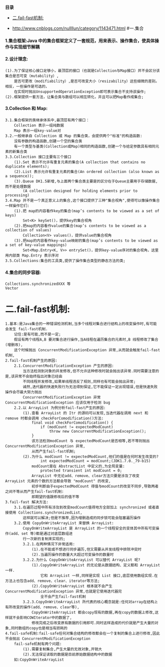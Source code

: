 <!-- START doctoc generated TOC please keep comment here to allow auto update -->
<!-- DON'T EDIT THIS SECTION, INSTEAD RE-RUN doctoc TO UPDATE -->
**目录**

- [二.fail-fast机制:](#%E4%BA%8Cfail-fast%E6%9C%BA%E5%88%B6)

<!-- END doctoc generated TOC please keep comment here to allow auto update -->

* http://www.cnblogs.com/nullllun/category/1143471.html
#一.集合
#### 1.集合框架:Java 中的集合框架定义了一套规范，用来表示、操作集合，使具体操作与实现细节解耦
#### 2.设计理念:
	(1).为了保证核心接口足够小，最顶层的接口（也就是Collection与Map接口）并不会区分该集合是否可变（mutability）,
		是否可更改（modifiability）,是否可改变大小（resizability）这些细微的差别。相反，一些操作是可选的，
		在实现时抛出UnsupportedOperationException即可表示集合不支持该操作;
	(2).框架提供一套方法，让集合类与数组可以相互转化，并且可以把Map看作成集合;
#### 3.Collection 和 Map:
	3.1.集合框架的类继承体系中,最顶层有两个接口：
		Collection 表示一组纯数据
		Map	表示一组key-value对
	3.2.一般继承自 Collection 或 Map 的集合类，会提供两个"标准"的构造函数:
		没有参数的构造函数,创建一个空的集合类
		有一个类型与基类(Collection或Map)相同的构造函数,创建一个与给定参数具有相同元素的新集合类
	3.3.Collection 接口主要有三个接口
		(1).Set 表示不允许有重复元素的集合(A collection that contains no duplicate elements);
		(2).List 表示允许有重复元素的集合(An ordered collection (also known as a sequence));
		(3).Queue DK1.5新增,与上面两个集合类主要是的区分在于Queue主要用于存储数据,而不是处理数据
			(A collection designed for holding elements prior to processing)
	3.4.Map 并不是一个真正意义上的集合,这个接口提供了三种"集合视角",使得可以像操作集合一样操作它们:
		(1).把 map的内容看作key的集合(map’s contents to be viewed as a set of keys)
			Set<K> keySet()，提供key的集合视角
		(2).把map的内容看作value的集合(map’s contents to be viewed as a collection of values)
			Collection<V> values()，提供value的集合视角
		(3).把map的内容看作key-value映射的集合(map’s contents to be viewed as a set of key-value mappings)
			Set<Map.Entry<K, V>> entrySet()，提供key-value序对的集合视角，这里用内部类 Map.Entry 表示序对
	3.5.Collections:集合的工具类,提供了操作集合类型的静态方法的类;
#### 4.集合的同步容器:
    Collections.synchronizedXXX 等
    Vector

# 二.fail-fast机制:
    1.基本:是Java集合的一种错误检测机制,当多个线程对集合进行结构上的改变操作时,有可能会发生 fail-fast机制.
        记住:是有可能,而不是一定;
        假设有两个线程A,B 要对集合进行操作,当A线程在遍历集合的元素时,B 线程修改了集合(增删改),
        这个时候抛出 ConcurrentModificationException 异常,从而就会触发fail-fast机制,
    2.fail-fast机制产生的原因:
        2.1.ConcurrentModificationException 产生的原因:
            当方法检测到对象的并发修改,但不允许这种修改时就会抛出该异常.同时需要注意的是,该异常不会始终指出对象已经由
            不同线程并发修改,如果单线程违反了规则,同样也有可能会抛出异常;
            诚然,迭代器的快速失败行为无法得到保证,它不能保证一定出现错误,但是快速失败操作会尽最大努力抛出 
            ConcurrentModificationException 异常 ConcurrentModificationException 应该仅用于检测 bug
        2.2.以 ArrayList 为例分析fail-fast产生的原因:
            (1).查看 ArrayList 的 Itr 的源码可以发现,当迭代器在调用 next 和 remove 时都会调用 checkForComodification()方法:
                final void checkForComodification() {
                    if (modCount != expectedModCount)
                        throw new ConcurrentModificationException();
                }
                该方法检测modCount 与 expectedModCount是否相等,若不等则抛出 ConcurrentModificationException 异常,
                从而产生fail-fast机制;
            (2).为什么 modCount != expectedModCount,他们的值是在何时发生改变的?
                    int expectedModCount = modCount;(JDK1.7.0._79-b15)
                modCount是在 AbstractList 中定义的,为全局变量:
                    protected transient int modCount = 0;
                ArrayList 中无论add、remove、clear方法只要是涉及了改变 ArrayList 元素的个数的方法都会导致 "modCount" 的改变,
                初步判断由于expectedModCount 得值与modCount的改变不同步,导致两者之间不等从而产生fail-fast机制:
                即期望的值跟修改后的值不等
    3.fail-fast 解决方法:
        3.1.在遍历过程中所有涉及到改变modCount值得地方全部加上 synchronized 或者直接使用 Collections.synchronizedList,
            这样就可以解决;但是不推荐,因为增删造成的同步锁可能会阻塞遍历操作
        3.2.使用 CopyOnWriteArrayList 来替换 ArrayList:
            CopyOnWriteArrayList 是 ArrayList 的一个线程安全的变体其中所有可变操作(add、set 等)都是通过对底层数组进
            行一次新的复制来实现的;
            3.2.1.在两种情况下非常适用:
                (1).在不能或不想进行同步遍历,但又需要从并发线程中排除冲突时
                (2).当遍历操作的数量大大超过可变操作的数量时
            3.2.2.为什么 CopyOnWriteArrayList 可以替代 ArrayList 呢?	
                (1).CopyOnWriteArrayList 的无论是从数据结构、定义都和 ArrayList 一样.
                    它和 ArrayList 一样,同样是实现 List 接口,底层使用数组实现.在方法上也包含add、remove、clear、iterator等方法;
                (2).CopyOnWriteArrayList 根本就不会产生 ConcurrentModificationException 异常,也就是它使用迭代器完
                    全不会产生fail-fast机制
            3.2.3.CopyOnWriteArrayList 所代表的核心概念就是:任何对array在结构上有所改变的操作(add、remove、clear等),
                CopyOnWriteArrayList 都会copy现有的数据,再在copy的数据上修改,这样就不会影响COWIterator中的数据了,
                修改完成之后改变原有数据的引用即可.同时这样造成的代价就是产生大量的对象,同时数组的copy也是相当有损耗的
    4.fail-safe机制:fail-safe任何对集合结构的修改都会在一个复制的集合上进行修改,因此不会抛出 ConcurrentModificationException
        fail-safe机制有两个问题:
            (1).需要复制集合,产生大量的无效对象,开销大
            (2).无法保证读取的数据是目前原始数据结构中的数据
        如:CopyOnWriteArrayList

